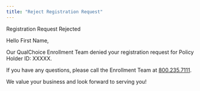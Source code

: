 ```yaml
---
title: "Reject Registration Request"
---
```


<x-alert type="danger" role="danger">
  Registration Request Rejected
</x-alert>

Hello First Name,

Our QualChoice Enrollment Team denied your registration request for Policy Holder ID: XXXXX.

If you have any questions, please call the Enrollment Team at [800.235.7111](tel:8002357111).

We value your business and look forward to serving you!

<x-signature></x-signature>

<x-footer><x-footer>
